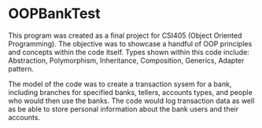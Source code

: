 # OOPBankTest

This program was created as a final project for CSI405 (Object Oriented Programming). The objective was to showcase a handful of OOP principles and concepts within the code itself. Types shown within this code include: Abstraction, Polymorphism, Inheritance, Composition, Generics, Adapter pattern.

The model of the code was to create a transaction sysem for a bank, including branches for specified banks, tellers, accounts types, and people who would then use the banks. The code would log transaction data as well as be able to store personal information about the bank users and their accounts.
